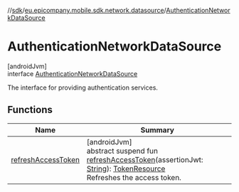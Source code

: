//[sdk](../../../index.md)/[eu.epicompany.mobile.sdk.network.datasource](../index.md)/[AuthenticationNetworkDataSource](index.md)

# AuthenticationNetworkDataSource

[androidJvm]\
interface [AuthenticationNetworkDataSource](index.md)

The interface for providing authentication services.

## Functions

| Name | Summary |
|---|---|
| [refreshAccessToken](refresh-access-token.md) | [androidJvm]<br>abstract suspend fun [refreshAccessToken](refresh-access-token.md)(assertionJwt: [String](https://kotlinlang.org/api/latest/jvm/stdlib/kotlin/-string/index.html)): [TokenResource](../../eu.epicompany.mobile.sdk.network.model/-token-resource/index.md)<br>Refreshes the access token. |
